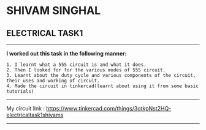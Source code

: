 # SHIVAM SINGHAL

## ELECTRICAL TASK1
***

**I worked out this task in the following manner:**

    1. I learnt what a 555 circuit is and what it does.
    2. Then I looked for for the various modes of 555 circuit.
    3. Learnt about the duty cycle and various components of the circuit, their uses and working of circuit.
    4. Made the circuit in tinkercad(learnt about using it from some basic tutorials)

***
My circuit link : https://www.tinkercad.com/things/3otkpNst2HQ-electricaltask1shivams
***